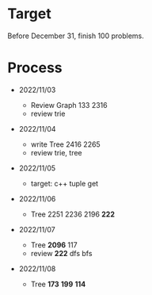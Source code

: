 # Target
Before December 31, finish 100 problems.

# Process
* 2022/11/03
    * Review Graph 133 2316
    * review trie

* 2022/11/04
    * write Tree 2416 2265
    * review trie, tree

* 2022/11/05
    * target: c++ tuple get
* 2022/11/06
    * Tree 2251 2236 2196 **222** 
* 2022/11/07
    * Tree **2096** 117
    * review **222** dfs bfs
    
* 2022/11/08
    * Tree **173** **199** **114** 